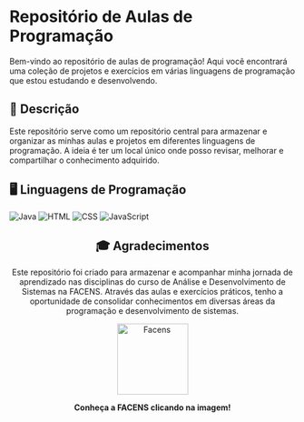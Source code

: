 
# Repositório de Aulas de Programação

Bem-vindo ao repositório de aulas de programação! Aqui você encontrará uma coleção de projetos e exercícios em várias linguagens de programação que estou estudando e desenvolvendo.


## 📝 Descrição

Este repositório serve como um repositório central para armazenar e organizar as minhas aulas e projetos em diferentes linguagens de programação. A ideia é ter um local único onde posso revisar, melhorar e compartilhar o conhecimento adquirido.

  
## 🖥️ Linguagens de Programação


![Java](https://img.shields.io/badge/Java-ED8B00?style=for-the-badge&logo=openjdk&logoColor=white) 
![HTML](https://img.shields.io/badge/HTML-%23E44D26?style=for-the-badge&logo=html5&logoColor=white) 
![CSS](https://img.shields.io/badge/CSS-%231572B6?style=for-the-badge&logo=css3&logoColor=white) 
![JavaScript](https://img.shields.io/badge/JavaScript-%23F7DF1E?style=for-the-badge&logo=javascript&logoColor=black) 

<div align="center">

## 🎓 Agradecimentos

Este repositório foi criado para armazenar e acompanhar minha jornada de aprendizado nas disciplinas do curso de Análise e Desenvolvimento de Sistemas na FACENS. Através das aulas e exercícios práticos, tenho a oportunidade de consolidar conhecimentos em diversas áreas da programação e desenvolvimento de sistemas.

<div align="center">
  
<a href="https://www.facens.br">
    <img src="https://play-lh.googleusercontent.com/pRRdNn9DEIVOeasgEhceOt7EFSyLDUA3nvZ6GNahE_aBCXC-b4RXWRiolD9wAW5Ajko" alt="Facens" height="125"/>
</a>

**Conheça a FACENS clicando na imagem!**
</div>

